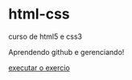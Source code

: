 # html-css
 curso de html5 e css3 

Aprendendo github e gerenciando!

<a href= "https://7thur.github.io/html-css/"> executar o exercio </a>